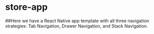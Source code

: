 # store-app
##Here we have a React Native app template with all three navigation strategies: Tab Navigation, Drawer Navigation, and Stack Navigation.




